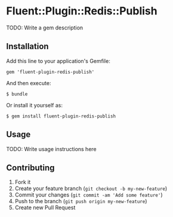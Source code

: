 # Fluent::Plugin::Redis::Publish

TODO: Write a gem description

## Installation

Add this line to your application's Gemfile:

    gem 'fluent-plugin-redis-publish'

And then execute:

    $ bundle

Or install it yourself as:

    $ gem install fluent-plugin-redis-publish

## Usage

TODO: Write usage instructions here

## Contributing

1. Fork it
2. Create your feature branch (`git checkout -b my-new-feature`)
3. Commit your changes (`git commit -am 'Add some feature'`)
4. Push to the branch (`git push origin my-new-feature`)
5. Create new Pull Request
